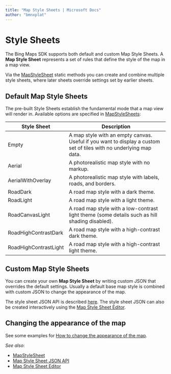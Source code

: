 ```yaml
---
title: "Map Style Sheets | Microsoft Docs"
author: "bmnxplat"
---
```


# Style Sheets

The Bing Maps SDK supports both default and custom Map Style Sheets.
A **Map Style Sheet** represents a set of rules that define the style of the map in a map view.

Via the [MapStyleSheet](../map-control-api/MapStyleSheet-class.md) static methods you can
create and combine multiple style sheets, where later sheets override settings set by earlier sheets.

## Default Map Style Sheets

The pre-built Style Sheets establish the fundamental mode that a map view will render in.
Available options are specified in [MapStyleSheets](../map-control-api/MapStyleSheets-class.md):

| Style Sheet                 | Description |
| ----------------------------| ----------- |
| Empty                       | A map style with an empty canvas. Useful if you want to display a custom set of tiles with no underlying map data. |
| Aerial                      | A photorealistic map style with no markup. |
| AerialWithOverlay           | A photorealistic map style with labels, roads, and borders. |
| RoadDark                    | A road map style with a dark theme. |
| RoadLight                   | A road map style with a light theme. |
| RoadCanvasLight             | A road map style with a low-contrast light theme (some details such as hill shading disabled). |
| RoadHighContrastDark        | A road map style with a high-contrast dark theme. |
| RoadHighContrastLight       | A road map style with a high-contrast light theme. |

## Custom Map Style Sheets

You can create your own **Map Style Sheet** by writing custom JSON that overrides the default settings.
Usually a default base map style is combined with custom JSON to change the appearance of the map.

The style sheet JSON API is described [here](https://docs.microsoft.com/windows/uwp/maps-and-location/elements-of-map-style-sheet).
The style sheet JSON can also be created interactively using the [Map Style Sheet Editor](https://www.microsoft.com/p/map-style-sheet-editor/9nbhtcjt72ft).

## Changing the appearance of the map

See some examples for [How to change the appearance of the map](change-map-appearance.md).

_See also_:
* [MapStyleSheet](../map-control-api/MapStyleSheet-class.md)
* [Map Style Sheet JSON API](https://docs.microsoft.com/windows/uwp/maps-and-location/elements-of-map-style-sheet)
* [Map Style Sheet Editor](https://www.microsoft.com/p/map-style-sheet-editor/9nbhtcjt72ft)
